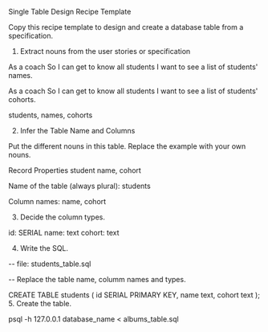 Single Table Design Recipe Template

Copy this recipe template to design and create a database table from a specification.

1. Extract nouns from the user stories or specification

As a coach
So I can get to know all students
I want to see a list of students' names.

As a coach
So I can get to know all students
I want to see a list of students' cohorts.

students, names, cohorts

2. Infer the Table Name and Columns

Put the different nouns in this table. Replace the example with your own nouns.

Record	Properties
student name, cohort

Name of the table (always plural): students

Column names: name, cohort

3. Decide the column types.

id: SERIAL
name: text
cohort: text

4. Write the SQL.

-- file: students_table.sql

-- Replace the table name, columm names and types.

CREATE TABLE students (
  id SERIAL PRIMARY KEY,
  name text,
  cohort text
);
5. Create the table.

psql -h 127.0.0.1 database_name < albums_table.sql
